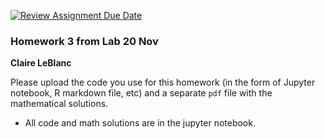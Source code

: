 [![Review Assignment Due Date](https://classroom.github.com/assets/deadline-readme-button-24ddc0f5d75046c5622901739e7c5dd533143b0c8e959d652212380cedb1ea36.svg)](https://classroom.github.com/a/fEa6b71E)
### Homework 3 from Lab 20 Nov
**Claire LeBlanc**

Please upload the code you use for this homework (in the form of Jupyter notebook, R markdown file, etc) and a separate `pdf` file with the mathematical solutions. 
-  All code and math solutions are in the jupyter notebook.
